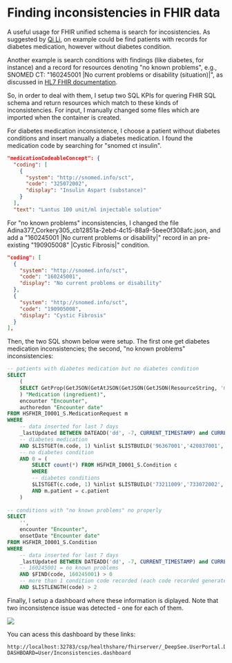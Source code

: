 # Finding inconsistencies in FHIR data

A useful usage for FHIR unified schema is search for incosistencies. As suggested by [Qi Li](https://community.intersystems.com/user/qi-li), on example could be find patients with records for diabetes medication, however without diabetes condition.

Another example is search conditions with findings (like diabetes, for instance) and a record for resources denoting "no known problems", e.g., SNOMED CT: "160245001 |No current problems or disability (situation)|", as discussed in [HL7 FHIR documentation](https://www.hl7.org/fhir/condition.html#9.2.3.4).

So, in order to deal with them, I setup two SQL KPIs for quering FHIR SQL schema and return resources which match to these kinds of inconsistencies. For input, I manually changed some files which are imported when the container is created.

For diabetes medication inconsistence, I choose a patient without diabetes conditions and insert manually a diabetes medication. I found the medication code by searching for "snomed ct insulin".

```json
"medicationCodeableConcept": {
  "coding": [
    {
      "system": "http://snomed.info/sct",
      "code": "325072002",
      "display": "Insulin Aspart (substance)"
    }
  ],
  "text": "Lantus 100 unit/ml injectable solution"
```

For "no known problems" inconsistencies, I changed the file Adina377_Corkery305_cb12851a-2ebd-4c15-88a9-5bee0f308afc.json, and add a "160245001 |No current problems or disability|" record in an pre-existing "190905008" |Cystic Fibrosis|" condition.

```json
"coding": [
  {
    "system": "http://snomed.info/sct",
    "code": "160245001",
    "display": "No current problems or disability"
  },
  {
    "system": "http://snomed.info/sct",
    "code": "190905008",
    "display": "Cystic Fibrosis"
  }
],
```

Then, the two SQL shown below were setup. The first one get diabetes medication inconsistencies; the second, "no known problems" inconsistencies:

```sql
-- patients with diabetes medication but no diabetes condition
SELECT 
	(
	SELECT GetProp(GetJSON(GetAtJSON(GetJSON(GetJSON(ResourceString, 'medicationCodeableConcept'), 'coding'),0), 'display'), 'display') FROM HSFHIR_I0001_R.Rsrc r where r.Key = m.Key
	) "Medication (ingredient)",
	encounter "Encounter",
	authoredon "Encounter date"
FROM HSFHIR_I0001_S.MedicationRequest m
WHERE 
	-- data inserted for last 7 days
	_lastUpdated BETWEEN DATEADD('dd', -7, CURRENT_TIMESTAMP) and CURRENT_DATE
	-- diabetes medication
	AND $LISTGET(m.code, 1) %inlist $LISTBUILD('96367001','420837001','421367005','420609005','325072002','427292001','414515005','411529005','411530000','412210000','426313003','422346007')
	-- no diabetes condition
	AND 0 = (
		SELECT count(*) FROM HSFHIR_I0001_S.Condition c
		WHERE 
		-- diabetes conditions
		$LISTGET(c.code, 1) %inlist $LISTBUILD('73211009','733072002','530558861000132104','609568004','609569007','105401000119101','199223000','703136005','46635009','44054006','111552007','716362006','123763000','722206009','8801005') 
		AND m.patient = c.patient
	)
  
-- conditions with "no known problems" no properly 
SELECT 
	'',
	encounter "Encounter",
	onsetDate "Encounter date"
FROM HSFHIR_I0001_S.Condition 
WHERE 
	-- data inserted for last 7 days
	_lastUpdated BETWEEN DATEADD('dd', -7, CURRENT_TIMESTAMP) and CURRENT_DATE
	-- 160245001 = no known problems
	AND $FIND(code, 160245001) > 0
	-- more than 1 condition code recorded (each code recorded generates 2 entries into code list - code and its description)
	AND $LISTLENGTH(code) > 2
  ```

  Finally, I setup a dashboard where these information is diplayed. Note that two inconsistence issue was detected - one for each of them.

  <img src="https://raw.githubusercontent.com/jrpereirajr/iris-fhir-analytics/master/img/chrome_ncTSj4WZrg"></img>

  You can acess this dashboard by these links:

  ```
  http://localhost:32783/csp/healthshare/fhirserver/_DeepSee.UserPortal.DashboardViewer.zen?DASHBOARD=User/Inconsistencies.dashboard
  ```